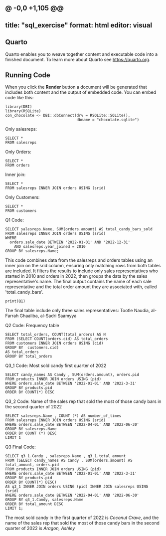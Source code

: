 @ -0,0 +1,105 @@
---
title: "sql_exercise"
format: html
editor: visual
---

## Quarto

Quarto enables you to weave together content and executable code into a finished document. To learn more about Quarto see <https://quarto.org>.

## Running Code

When you click the **Render** button a document will be generated that includes both content and the output of embedded code. You can embed code like this:

```{r}
library(DBI)
library(RSQLite)
con_chocolate <- DBI::dbConnect(drv = RSQLite::SQLite(),
                                dbname = "chocolate.sqlite")
```

Only salesreps:

```{sql, connection = con_chocolate, output.var = "salesreps"}
SELECT *
FROM salesreps
```

Only Orders:

```{sql, connection = con_chocolate, output.var = "orders"}
SELECT *
FROM orders
```

Inner join:

```{sql, connection = con_chocolate, output.var = "salesreps~orders"}
SELECT *
FROM salesreps INNER JOIN orders USING (srid)
```

Only Customers:

```{sql, connection = con_chocolate, output.var = "customers"}
SELECT *
FROM customers
```

Q1 Code:

```{sql, connection = con_chocolate, output.var = "Q1"}
SELECT salesreps.Name, SUM(orders.amount) AS total_candy_bars_sold
FROM salesreps INNER JOIN orders USING (srid)
WHERE
  orders.sale_date BETWEEN '2022-01-01' AND '2022-12-31'
    AND salesreps.year_joined = 2010
GROUP BY salesreps.Name;
```

This code combines data from the salesreps and orders tables using an inner join on the srid column, ensuring only matching rows from both tables are included. It filters the results to include only sales representatives who started in 2010 and orders in 2022, then groups the data by the sales representative's name. The final output contains the name of each sale representative and the total order amount they are associated with, called 'total_candy_bars'.

```{r , echo=FALSE}
print(Q1)
```

The final table include only three sales representatives: Tootle Naudia, al-Farrah Ghaaliba, al-Sadri Saamyya

Q2 Code: Frequency table

```{sql, connection = con_chocolate, output.var = "Q2"}
SELECT total_orders, COUNT(total_orders) AS N
FROM (SELECT COUNT(orders.cid) AS total_orders 
FROM customers INNER JOIN orders USING (cid)
GROUP BY  customers.cid) 
AS total_orders
GROUP BY total_orders

```

Q3_1 Code: Most sold candy first quarter of 2022

```{sql, connection = con_chocolate, output.var = "Q3_1"}
SELECT candy_names AS Candy , SUM(orders.amount), orders.pid
FROM products INNER JOIN orders USING (pid)
WHERE orders.sale_date BETWEEN '2022-01-01' AND '2022-3-31'
GROUP BY products.pid
ORDER BY COUNT(*) DESC
```


Q3_2 Code: Name of the sales rep that sold the most of those candy bars in the second quarter of 2022

```{sql, connection = con_chocolate, output.var = "Q3_2"}
SELECT salesreps.Name , COUNT (*) AS number_of_times
FROM salesreps INNER JOIN orders USING (srid)
WHERE orders.sale_date BETWEEN '2022-04-01' AND '2022-06-30'
GROUP BY salesreps.Name
ORDER BY COUNT (*) DESC
LIMIT 1
```


Q3 Final Code:

```{sql, connection = con_chocolate, output.var = "Q3"}
SELECT q3_1.Candy , salesreps.Name , q3_1.total_amount
FROM (SELECT candy_names AS Candy , SUM(orders.amount) AS total_amount, orders.pid
FROM products INNER JOIN orders USING (pid)
WHERE orders.sale_date BETWEEN '2022-01-01' AND '2022-3-31'
GROUP BY products.pid
ORDER BY COUNT(*) DESC) 
AS q3_1 INNER JOIN orders USING (pid) INNER JOIN salesreps USING (srid)
WHERE orders.sale_date BETWEEN '2022-04-01' AND '2022-06-30'
GROUP BY q3_1.Candy, salesreps.Name
ORDER BY total_amount DESC
LIMIT 1;

```

The most sold candy in the first quarter of 2022 is *Coconut Crave*, and the name of the sales rep that sold the most of those candy bars in the second quarter of 2022 is *Aragon, Ashley*
